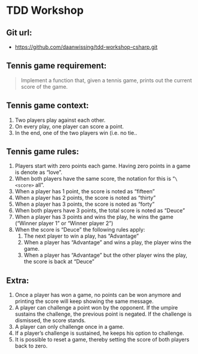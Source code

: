 # TDD Workshop

## Git url: 

- https://github.com/daanwissing/tdd-workshop-csharp.git  

## Tennis game requirement: 

> Implement a function that, given a tennis game, prints out the current score of the game.

## Tennis game context:

1.	Two players play against each other.
2.	On every play, one player can score a point.
3.	In the end, one of the two players win (i.e. no tie..

## Tennis game rules:

1.	Players start with zero points each game. Having zero points in a game is denote as “love”.
2.	When both players have the same score, the notation for this is “`\<score>` all”.
3.	When a player has 1 point, the score is noted as “fifteen”
4.	When a player has 2 points, the score is noted as “thirty”
5.	When a player has 3 points, the score is noted as “forty”
6.	When both players have 3 points, the total score is noted as “Deuce”
7.	When a player has 3 points and wins the play, he wins the game (“Winner player 1” or “Winner player 2”)
8.	When the score is “Deuce” the following rules apply:
    1.	The next player to win a play, has “Advantage”
    2.	When a player has “Advantage” and wins a play, the player wins the game.
    3.	When a player has “Advantage” but the other player wins the play, the score is back at “Deuce”

## Extra:

1.	Once a player has won a game, no points can be won anymore and printing the score will keep showing the same message.
2.	A player can challenge a point won by the opponent. If the umpire sustains the challenge, the previous point is negated. If the challenge is dismissed, the score stands.
3.	A player can only challenge once in a game.
4.	If a player’s challenge is sustained, he keeps his option to challenge.
5.	It is possible to reset a game, thereby setting the score of both players back to zero.
